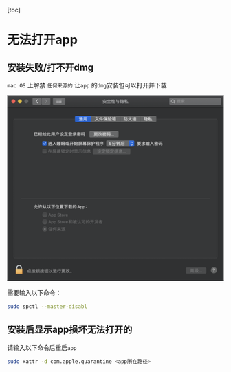 [toc]

# 无法打开app

## 安装失败/打不开dmg

`mac OS` 上解禁 `任何来源的`  让`app` 的`dmg`安装包可以打开并下载

![image-20200909141456419](assets/image-20200909141456419.png)

需要输入以下命令：

```bash
sudo spctl --master-disabl
```

## 安装后显示app损坏无法打开的

请输入以下命令后重启`app`

```bash
sudo xattr -d com.apple.quarantine <app所在路径>
```

